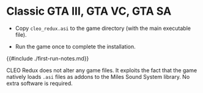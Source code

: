 
# Classic GTA III, GTA VC, GTA SA

- Copy `cleo_redux.asi` to the game directory (with the main executable file).

- Run the game once to complete the installation.

{{#include ./first-run-notes.md}}

CLEO Redux does not alter any game files. It exploits the fact that the game natively loads `.asi` files as addons to the Miles Sound System library. No extra software is required.
